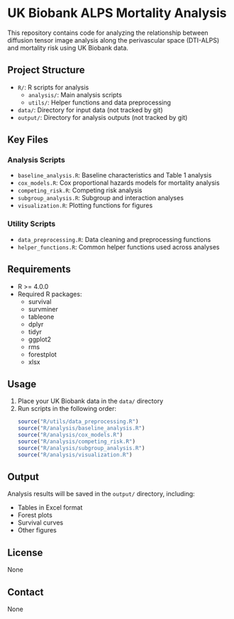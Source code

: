 # UK Biobank ALPS Mortality Analysis

This repository contains code for analyzing the relationship between diffusion tensor image analysis along the perivascular space (DTI-ALPS) and mortality risk using UK Biobank data.

## Project Structure

- `R/`: R scripts for analysis
  - `analysis/`: Main analysis scripts
  - `utils/`: Helper functions and data preprocessing
- `data/`: Directory for input data (not tracked by git)
- `output/`: Directory for analysis outputs (not tracked by git)

## Key Files

### Analysis Scripts
- `baseline_analysis.R`: Baseline characteristics and Table 1 analysis
- `cox_models.R`: Cox proportional hazards models for mortality analysis
- `competing_risk.R`: Competing risk analysis
- `subgroup_analysis.R`: Subgroup and interaction analyses
- `visualization.R`: Plotting functions for figures

### Utility Scripts
- `data_preprocessing.R`: Data cleaning and preprocessing functions
- `helper_functions.R`: Common helper functions used across analyses

## Requirements

- R >= 4.0.0
- Required R packages:
  - survival
  - survminer
  - tableone
  - dplyr
  - tidyr
  - ggplot2
  - rms
  - forestplot
  - xlsx

## Usage

1. Place your UK Biobank data in the `data/` directory
2. Run scripts in the following order:
   ```R
   source("R/utils/data_preprocessing.R")
   source("R/analysis/baseline_analysis.R")
   source("R/analysis/cox_models.R")
   source("R/analysis/competing_risk.R")
   source("R/analysis/subgroup_analysis.R")
   source("R/analysis/visualization.R")
   ```

## Output

Analysis results will be saved in the `output/` directory, including:
- Tables in Excel format
- Forest plots
- Survival curves
- Other figures

## License

None

## Contact

None
